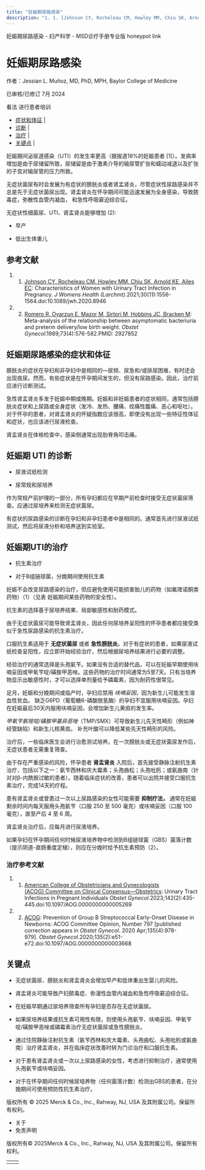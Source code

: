 ```yaml
---
title: "妊娠期尿路感染"
description: "1. 1. [Johnson CY, Rocheleau CM, Howley MM, Chiu SK, Arnold KE, Ailes EC](https://www.ncbi.nlm.nih.gov/pmc/articles/PMC8969170/): Characteristics of Women with Urinary Tract Infection in Pregnancy. _J Womens Health (Larchmt)_.2021;30(11):1556-1564.doi:10.1089/jwh.2020.8946"
---
```


﻿妊娠期尿路感染 \- 妇产科学 \- MSD诊疗手册专业版 honeypot link

# 妊娠期尿路感染

作者：Jessian L. Muñoz, MD, PhD, MPH, Baylor College of Medicine

已审核/已修订 7月 2024

看法 进行患者培训

- [症状和体征](#症状和体征_v92087406_zh) \|
- [诊断](#诊断_v1072726_zh) \|
- [治疗](#治疗_v1072729_zh) \|
- [关键点](#关键点_v8577792_zh) \|

妊娠期间泌尿道感染（UTI）的发生率更高（据报道18%的妊娠患者 \[1\]）。发病率增加是由于尿储留所致，尿储留是由于激素介导的输尿管扩张和蠕动减退以及扩张的子宫对输尿管的压力所致。

无症状菌尿有时会发展为有症状的膀胱炎或者肾盂肾炎，尽管症状性尿路感染并不总是先于无症状菌尿出现。肾盂肾炎在怀孕期间可能迅速发展为全身感染，导致脓毒症，弥散性血管内凝血， 和急性呼吸窘迫综合征。

无症状性细菌尿、UTI、肾盂肾炎能够增加 (2):

- 早产

- 低出生体重儿


## 参考文献

1. 1. [Johnson CY, Rocheleau CM, Howley MM, Chiu SK, Arnold KE, Ailes EC](https://www.ncbi.nlm.nih.gov/pmc/articles/PMC8969170/): Characteristics of Women with Urinary Tract Infection in Pregnancy. _J Womens Health (Larchmt)_.2021;30(11):1556-1564.doi:10.1089/jwh.2020.8946

2. 2. [Romero R, Oyarzun E, Mazor M, Sirtori M, Hobbins JC, Bracken M](https://pubmed.ncbi.nlm.nih.gov/2927852/): Meta-analysis of the relationship between asymptomatic bacteriuria and preterm delivery/low birth weight. _Obstet Gynecol_.1989;73(4):576-582.PMID: 2927852


## 妊娠期尿路感染的症状和体征

膀胱炎的症状在孕妇和非孕妇中是相同的—尿频、尿急和/或排尿困难，有时还会出现夜尿。然而，有些症状是在怀孕期间发生的，但没有尿路感染。因此，治疗前应进行诊断测试。

急性肾盂肾炎多发于妊娠中期或晚期。妊娠和非妊娠患者的症状相同，通常包括膀胱炎症状和上尿路或全身症状（发冷、发热、腰痛、绞痛性腹痛、恶心和呕吐）。对于怀孕的患者，对肾盂肾炎的怀疑指数应该很高，即使没有出现一些特征性体征和症状，也应该进行尿液检查。

肾盂肾炎在体格检查中，感染侧通常出现肋脊角叩击痛。

## 妊娠期 UTI 的诊断

- 尿液试纸检测

- 尿常规和尿培养


作为常规产前护理的一部分，所有孕妇都应在早期产前检查时接受无症状菌尿筛查。应通过尿培养来检测无症状菌尿。

有症状的尿路感染的诊断在孕妇和非孕妇患者中是相同的。通常首先进行尿液试纸测试，然后将尿液分析和培养送到实验室。

## 妊娠期UTI的治疗

- 抗生素治疗

- 对于B组链球菌，分娩期间使用抗生素


妊娠不会改变尿路感染的治疗，但应避免使用可能损害胎儿的药物（如氟喹诺酮类药物）（1）（见表 妊娠期间某些药物的安全性）。

抗生素的选择基于尿培养结果、局部敏感性和耐药模式。

由于无症状菌尿可能导致肾盂肾炎，因此任何尿培养呈阳性的怀孕患者都应接受类似于急性尿路感染的抗生素治疗。

口服抗生素适用于 **无症状菌尿** 或者 **急性膀胱炎**。对于有症状的患者，如果尿液试纸检查呈阳性，应立即开始经验治疗，然后根据尿培养结果进行必要的调整。

经验治疗的通常选择是头孢氨苄。如果没有合适的替代品，可以在妊娠早期使用呋喃妥因或甲氧苄啶/磺胺甲恶唑。这些药物的治疗时间通常为5至7天。只有当培养物显示出敏感性时，才可以选择单剂量给予磷霉素，因为耐药性很常见。

足月，妊娠和分娩期间或临产时，孕妇应禁用 _呋喃妥因_，因为新生儿可能发生溶血性贫血。 缺乏G6PD（葡萄糖6-磷酸脱氢酶）的孕妇不宜服用呋喃妥因。孕妇在妊娠最后30天内服用呋喃妥因，会增加新生儿黄疸的发生率。

_甲氧苄氨嘧啶/磺胺甲基异恶唑_（TMP/SMX）可导致新生儿先天性畸形（例如神经管缺陷）和新生儿核黄疸。 补充叶酸可以降低某些先天性畸形的风险。

治疗后，一些临床医生会进行治愈测试培养。在一次膀胱炎或无症状菌尿发作后，无症状患者无需重复筛查。

由于存在严重感染的风险，怀孕患者 **肾盂肾炎** 入院后，首先接受静脉注射抗生素治疗，包括以下之一：氨苄西林和庆大霉素；头孢曲松；头孢吡肟；或氨曲南（针对对β-内酰胺过敏的患者）。随着临床症状的改善，患者可以出院并接受口服抗生素治疗，完成14天的疗程。

患有肾盂肾炎或曾患过一次以上尿路感染的女性可能需要 **抑制疗法，** 通常在妊娠剩余时间内每天服用头孢氨苄（口服 250 至 500 毫克）或呋喃妥因（口服 100 毫克），直至产后 4 至 6 周。

肾盂肾炎治疗后，应每月进行尿液培养。

如果孕妇在怀孕期间任何时候尿液培养物中检测到B组链球菌（GBS）菌落计数（提示阴道-直肠重度定植），则应在分娩时给予抗生素预防（2）。

### 治疗参考文献

1. 1. [American College of Obstetricians and Gynecologists (ACOG) Committee on Clinical Consensus—Obstetrics](https://pubmed.ncbi.nlm.nih.gov/37473414/): Urinary Tract Infections in Pregnant Individuals _Obstet Gynecol_.2023;142(2):435-445.doi:10.1097/AOG.0000000000005269

2. 2. [ACOG](https://pubmed.ncbi.nlm.nih.gov/31977795/): Prevention of Group B Streptococcal Early-Onset Disease in Newborns: ACOG Committee Opinion, Number 797 \[published correction appears in _Obstet Gynecol_. 2020 Apr;135(4):978-979\]. _Obstet Gynecol_.2020;135(2):e51-e72.doi:10.1097/AOG.0000000000003668


## 关键点

- 无症状菌尿、膀胱炎和肾盂肾炎会增加早产和低体重出生婴儿的风险。

- 肾盂肾炎可能导致产妇脓毒症、弥漫性血管内凝血和急性呼吸窘迫综合征。

- 在妊娠早期通过尿培养筛查所有孕妇是否存在无症状菌尿。

- 如果尿培养结果或抗生素可用性有限，则使用头孢氨苄、呋喃妥因、甲氧苄啶/磺胺甲恶唑或磷霉素治疗无症状菌尿或急性膀胱炎。

- 通过住院静脉注射抗生素（氨苄西林和庆大霉素、头孢曲松、头孢吡肟或氨曲南）治疗肾盂肾炎，并在临床症状改善时转为门诊治疗和口服抗生素。

- 对于患有肾盂肾炎或一次以上尿路感染的女性，考虑进行抑制治疗，通常使用头孢氨苄或呋喃妥因。

- 对于在怀孕期间任何时候尿培养物（任何菌落计数）检测出GBS的患者，在分娩期间可使用预防性抗生素治疗。




版权所有 © 2025
Merck & Co., Inc., Rahway, NJ, USA 及其附属公司。保留所有权利。

- 关于
- 免责声明

版权所有© 2025Merck & Co., Inc., Rahway, NJ, USA 及其附属公司。保留所有权利。

|     |     |
| --- | --- |
|  |  |